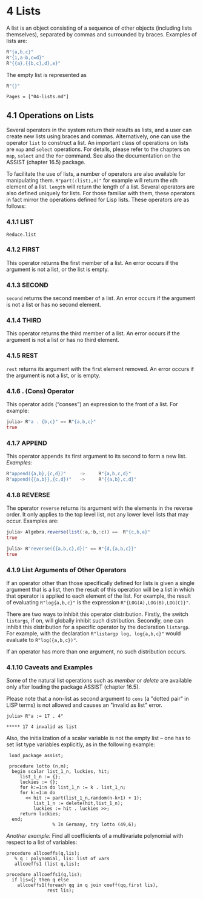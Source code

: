 # 4 Lists

A list is an object consisting of a sequence of other objects (including lists themselves), separated by commas and surrounded by braces. Examples of lists are:
```Julia
R"{a,b,c}"
R"{1,a-b,c=d}"
R"{{a},{{b,c},d},e}"
```
The empty list is represented as
```Julia
R"{}"
```

```@contents
Pages = ["04-lists.md"]
```

## 4.1 Operations on Lists

Several operators in the system return their results as lists, and a user can create new lists using braces and commas. Alternatively, one can use the operator `list` to construct a list. An important class of operations on lists are `map` and `select` operations. For details, please refer to the chapters on `map`, `select` and the `for` command. See also the documentation on the ASSIST (chapter 16.5) package.

To facilitate the use of lists, a number of operators are also available for manipulating them. `R"part(⟨list⟩,n)"` for example will return the `n`th element of a list. `length` will return the length of a list. Several operators are also defined uniquely for lists. For those familiar with them, these operators in fact mirror the operations defined for Lisp lists. These operators are as follows:

### 4.1.1 LIST

```@docs
Reduce.list
```

### 4.1.2 FIRST

This operator returns the first member of a list. An error occurs if the argument is not a list, or the list is empty.

### 4.1.3 SECOND

`second` returns the second member of a list. An error occurs if the argument is not a list or has no second element.

### 4.1.4 THIRD

This operator returns the third member of a list. An error occurs if the argument is not a list or has no third element.

### 4.1.5 REST

`rest` returns its argument with the first element removed. An error occurs if the argument is not a list, or is empty.

### 4.1.6 . (Cons) Operator

This operator adds (“conses”) an expression to the front of a list. For example:
```Julia
julia> R"a . {b,c}" == R"{a,b,c}"
true
```

### 4.1.7 APPEND

This operator appends its first argument to its second to form a new list. *Examples:*
```Julia
R"append({a,b},{c,d})"     ->     R"{a,b,c,d}"
R"append({{a,b}},{c,d})"   ->     R"{{a,b},c,d}"
```

### 4.1.8 REVERSE

The operator `reverse` returns its argument with the elements in the reverse order. It only applies to the top level list, not any lower level lists that may occur. Examples are:
```Julia
julia> Algebra.reverse(list(:a,:b,:c)) ==  R"{c,b,a}"
true

julia> R"reverse({{a,b,c},d})" == R"{d,{a,b,c}}"
true
```

### 4.1.9 List Arguments of Other Operators

If an operator other than those specifically defined for lists is given a single argument that is a list, then the result of this operation will be a list in which that operator is applied to each element of the list. For example, the result of evaluating `R"log{a,b,c}"` is the expression `R"{LOG(A),LOG(B),LOG(C)}"`.

There are two ways to inhibit this operator distribution. Firstly, the switch `listargs`, if on, will globally inhibit such distribution. Secondly, one can inhibit this distribution for a specific operator by the declaration `listargp`. For example, with the declaration `R"listargp log, log{a,b,c}"` would evaluate to `R"log({a,b,c})"`.

If an operator has more than one argument, no such distribution occurs.

### 4.1.10 Caveats and Examples

Some of the natural list operations such as *member* or *delete* are available only after loading the package ASSIST (chapter 16.5).

Please note that a non-list as second argument to `cons` (a "dotted pair" in LISP terms) is not allowed and causes an "invalid as list" error.
```
julia> R"a := 17 . 4"

***** 17 4 invalid as list
```
Also, the initialization of a scalar variable is not the empty list – one has to set list type variables explicitly, as in the following example:
```
 load_package assist;  
 
 procedure lotto (n,m);  
  begin scalar list_1_n, luckies, hit;  
     list_1_n := {};  
     luckies := {};  
     for k:=1:n do list_1_n := k . list_1_n;  
     for k:=1:m do  
       << hit := part(list_1_n,random(n-k+1) + 1);  
          list_1_n := delete(hit,list_1_n);  
          luckies := hit . luckies >>;  
     return luckies;  
  end;  
                 % In Germany, try lotto (49,6);
```
*Another example:* Find all coefficients of a multivariate polynomial with respect to a list of variables:
```
procedure allcoeffs(q,lis);  
   % q : polynomial, lis: list of vars  
   allcoeffs1 (list q,lis);  
 
procedure allcoeffs1(q,lis);  
  if lis={} then q else  
    allcoeffs1(foreach qq in q join coeff(qq,first lis),  
               rest lis);
```
